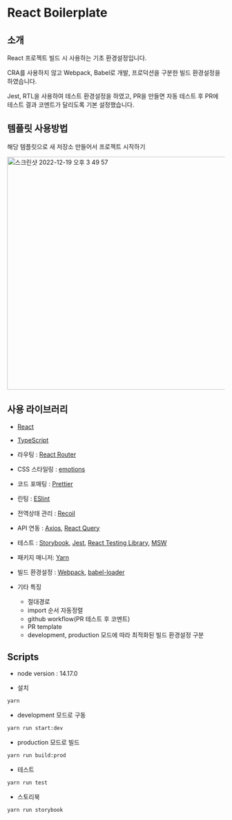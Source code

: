 # React Boilerplate

## 소개

React 프로젝트 빌드 시 사용하는 기초 환경설정입니다.

CRA를 사용하지 않고 Webpack, Babel로 개발, 프로덕션을 구분한 빌드 환경설정을 하였습니다.

Jest, RTL을 사용하여 테스트 환경설정을 하였고, PR을 만들면 자동 테스트 후 PR에 테스트 결과 코멘트가 달리도록 기본 설정했습니다.


## 템플릿 사용방법

해당 템플릿으로 새 저장소 만들어서 프로젝트 시작하기

<img width="538" alt="스크린샷 2022-12-19 오후 3 49 57" src="https://user-images.githubusercontent.com/59413128/208365024-e5286244-5e0c-4c6a-8089-41a9afc4d949.png">

## 사용 라이브러리

- [React](https://ko.reactjs.org/)
- [TypeScript](https://www.typescriptlang.org/)
- 라우팅 : [React Router](https://reactrouter.com/en/main)
- CSS 스타일링 : [emotions](https://emotion.sh/docs/introduction)
- 코드 포매팅 : [Prettier](https://prettier.io/)
- 린팅 : [ESlint](https://eslint.org/)
- 전역상태 관리 : [Recoil](https://recoiljs.org/ko/)
- API 연동 : [Axios](https://axios-http.com/), [React Query](https://react-query-v3.tanstack.com/)
- 테스트 : [Storybook](https://storybook.js.org/), [Jest](https://jestjs.io/), [React Testing Library](https://testing-library.com/docs/react-testing-library/intro/), [MSW](https://mswjs.io/)
- 패키지 매니저: [Yarn](https://yarnpkg.com/)
- 빌드 환경설정 : [Webpack](https://webpack.kr/), [babel-loader](https://www.npmjs.com/package/babel-loader)

- 기타 특징
  - 절대경로
  - import 순서 자동정렬
  - github workflow(PR 테스트 후 코멘트)
  - PR template
  - development, production 모드에 따라 최적화된 빌드 환경설정 구분

## Scripts
* node version : 14.17.0

- 설치

```bash
yarn
```

- development 모드로 구동

```bash
yarn run start:dev
```

- production 모드로 빌드

```bash
yarn run build:prod
```

- 테스트

```bash
yarn run test
```

- 스토리북

```bash
yarn run storybook
```
